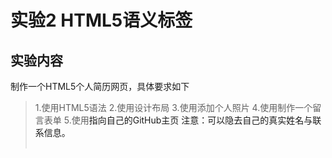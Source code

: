 # 实验2 HTML5语义标签

## 实验内容
制作一个HTML5个人简历网页，具体要求如下
>1.使用HTML5语法
>2.使用<table>设计布局
>3.使用<img>添加个人照片
>4.使用<form>制作一个留言表单
>5.使用<a>指向自己的GitHub主页
注意：可以隐去自己的真实姓名与联系信息。

